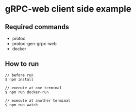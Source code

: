 # gRPC-web client side example

## Required commands

- protoc
- protoc-gen-grpc-web
- docker

## How to run

```
// before run
$ npm install

// execute at one terminal
$ npm run docker-run

// execute at another terminal
$ npm run watch
```
